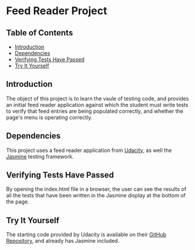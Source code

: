 # Feed Reader Project

## Table of Contents

* [Introduction](#introduction)
* [Dependencies](#dependencies)
* [Verifying Tests Have Passed](#verifying-tests-have-passed)
* [Try It Yourself](#try-it-yourself)

## Introduction

The object of this project is to learn the vaule of testing code, and provides an initial feed reader application against which the student must write tests to verify that feed entries are being populated correctly, and whether the page's menu is operating correctly.

## Dependencies

This project uses a feed reader application from [Udacity](https://www.udacity.com/), as well the [Jasmine](http://jasmine.github.io/) testing framework.

## Verifying Tests Have Passed

By opening the index.html file in a browser, the user can see the results of all the tests that have been written in the Jasmine display at the bottom of the page.

## Try It Yourself

The starting code provided by Udacity is available on their [GitHub Repository](http://github.com/udacity/frontend-nanodegree-feedreader), and already has Jasmine included.